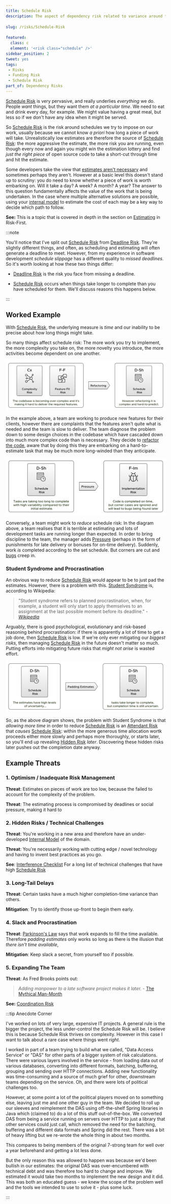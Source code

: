 ```yaml
---
title: Schedule Risk
description: The aspect of dependency risk related to variance around the time taken to complete tasks on a schedule.

slug: /risks/Schedule-Risk

featured: 
  class: c
  element: '<risk class="schedule" />'
sidebar_position: 2
tweet: yes
tags: 
 - Risks
 - Funding Risk
 - Schedule Risk
part_of: Dependency Risks
---
```


<RiskIntro fm={frontMatter} />

[Schedule Risk](/tags/Schedule-Risk) is very pervasive, and really underlies _everything_ we do.  People _want_ things, but they want them _at a particular time_.   We need to eat and drink every day, for example.  We might value having a great meal, but less so if we don't have any idea when it might be served.

So [Schedule Risk](/tags/Schedule-Risk) is the risk around schedules we try to impose on our work, usually because we cannot know _a priori_ how long a piece of work will take.  Unrealistically low estimates are therefore the source of [Schedule Risk](/tags/Schedule-Risk): the more aggressive the estimate, the more risk you are running, even though every now and again you might win the estimation lottery and find _just the right piece_ of open source code to take a short-cut through time and hit the estimate.

Some developers take the view that [estimates aren't necessary](https://ronjeffries.com/xprog/articles/the-noestimates-movement/) and sometimes perhaps they aren't.  However at a basic level this doesn't stand up to scrutiny:  you do need to know whether a piece of work is worth embarking on.  Will it take a day?  A week?  A month?   A year?  The answer to this question fundamentally affects the value of the work that is being undertaken.  In the case where multiple alternative solutions are possible, using your [internal model](tags/Internal-Model) to estimate the cost of each may be a key way to decide which path to follow.  

**See:** This is a topic that is covered in depth in the section on [Estimating](/estimating/Start) in Risk-First.

:::note

You'll notice that I've split out [Schedule Risk](/tags/Schedule-Risk) from [Deadline Risk](/tags/Deadline-Risk).  They're slightly different things, and often, as scheduling and estimating will often generate a deadline to meet.  However, from my experience in software development _schedule slippage_ has a different quality to _missed deadlines_.  So it's worth looking at how these two things differ:   

- [Deadline Risk](/tags/Deadline-Risk) is the risk you face from missing a deadline.  

- [Schedule Risk](/tags/Schedule-Risk) occurs when things take longer to complete than you have scheduled for them.   We'll discuss reasons this happens below.

:::

## Worked Example

With [Schedule Risk](/tags/Schedule-Risk), the underlying measure is _time_ and our inability to be precise about how long things might take.

So many things affect schedule risk:  The more work you try to implement, the more complexity you take on, the more novelty you introduce, the more activities become dependent on one another.  

![Schedule Risk 1](/img/generated/risks/posters/schedule-risk1.svg)

In the example above, a team are working to produce new features for their clients, however there are complaints that the features aren't quite what is needed and the team is slow to deliver.   The team diagnose the problem down to some design choices in the codebase which have cascaded down into much more complex code than is necessary.  They decide to [refactor the code](/tags/Refactoring), aware that by doing this they are embarking on a hard-to-estimate task that may be much more long-winded than they anticipate.

![Schedule Risk 2](/img/generated/risks/posters/schedule-risk2.svg)

Conversely, a team might work to _reduce_ schedule risk:  In the diagram above, a team realises that it is terrible at estimating and lots of development tasks are running longer than expected.  In order to bring discipline to the team, the manager adds [Pressure](/tags/Pressure) (perhaps in the form of punishments for late delivery or bonuses for on-time delivery).  Suddenly, work _is_ completed according to the set schedule.  But corners are cut and [bugs](/tags/Implementation-Risk) creep in.

### Student Syndrome and Procrastination

An obvious way to reduce [Schedule Risk](/tags/Schedule-Risk) would appear to be to just pad the estimates.  However, there is a problem with this.  [Student Syndrome](https://en.wikipedia.org/wiki/Student_syndrome) is, according to Wikipedia:

> "Student syndrome refers to planned procrastination, when, for example, a student will only start to apply themselves to an assignment at the last possible moment before its deadline."   - _[Wikipedia](https://en.wikipedia.org/wiki/Student_syndrome)_

Arguably, there is good psychological, evolutionary and risk-based reasoning behind procrastination:  if there is apparently a lot of time to get a job done, then [Schedule Risk](/tags/Schedule-Risk) is low.  If we're only ever mitigating our _biggest risks_, then managing [Schedule Risk](/tags/Schedule-Risk) in the future doesn't matter so much.  Putting efforts into mitigating future risks that _might not arise_ is wasted effort.

![Schedule Risk 3](/img/generated/risks/posters/schedule-risk3.svg)

So, as the above diagram shows, the problem with Student Syndrome is that _allowing more time_ in order to reduce [Schedule Risk](/tags/Schedule-Risk)  is an [Attendant Risk](/tags/Attendant-Risk) that _causes_ [Schedule Risk](/tags/Schedule-Risk):  within the more generous time allocation wortk proceeds either more slowly and perhaps more thoroughly, or starts later, so you'll end up revealing [Hidden Risk](/tags/Hidden-Risk) _later_.  Discovering these hidden risks later pushes out the completion date anyway.

## Example Threats

### 1.  Optimism / Inadequate Risk Management

**Threat**: Estimates on pieces of work are too low, because the failed to account for the complexity of the problem. 

**Threat**: The estimating process is compromised by deadlines or social pressure, making it hard to  

### 2.  Hidden Risks / Technical Challenges

**Threat**:  You're working in a new area and therefore have an under-developed [Internal Model](/tags/Internal-Model) of the domain.

**Threat**:  You're necessarily working with cutting edge / novel technology and having to invent best practices as you go.

**See**: [Interference Checklist](/estimating/Interference-Checklist) For a long list of technical challenges that have high [Schedule Risk](/tags/Schedule-Risk)

### 3.  Long-Tail Delays

**Threat**:  Certain tasks have a much higher completion-time variance than others.  

**Mitigation**: Try to identify those up-front to begin them early.

### 4.  Slack and Procrastination

**Threat**: [Parkinson's Law](https://en.wikipedia.org/wiki/Parkinson's_law) says that work expands to fill the time available.  Therefore _padding estimates_ only works so long as there is the illusion that _there isn't time available_,   

**Mitigation**: Keep slack a secret, from yourself too if possible.

### 5.  Expanding The Team

**Threat**:  As Fred Brooks points out:

> _Adding manpower to a late software project makes it later._ - [The Mythical Man-Month](https://en.wikipedia.org/wiki/The_Mythical_Man-Month)

**See:** [Coordination Risk](/tags/Coordination-Risk)

:::tip Anecdote Corner

I've worked on lots of very large, expensive IT projects.  A general rule is the bigger the project, the less under-control the Schedule Risk will be.  I believe this is because Schedule Risk thrives on complexity.  However in this case I want to talk about a rare case where things went _right_.  

I worked in part of a team trying to build what we called, "Data Access Service" or "DAS" for other parts of a bigger system of risk calculations.  There were various layers involved in the service - from loading data out of various databases, converting into different formats, batching, buffering, grouping and sending over HTTP connections.  Adding new functionality was time-consuming and a source of much grief for other, downstream teams depending on the service.  Oh, and there were lots of political challenges too.

However, at some point a lot of the political players moved on to something else, leaving just me and one other guy in the team.  We decided to roll up our sleeves and reimplement the DAS using off-the-shelf Spring libraries in Java which (claimed to) do a lot of this stuff out-of-the-box.  We converted DAS from being a service running on servers over HTTP to just a library that other services could just call, which removed the need for the batching, buffering and different data formats and Spring did the rest.  There was a bit of heavy lifting but we re-wrote the whole thing in about two months.  

This compares to being members of the original 7-strong team for well over a year beforehand and getting a lot less done. 

But the only reason this was allowed to happen was because we'd been bullish in our estimates:  the original DAS was over-encumbered with technical debt and was therefore too hard to change and improve.  We estimated it would take two months to implement the new design and it did.  This was both an educated guess - we knew the scope of the problem well and the tools we intended to use to solve it - plus some luck.


:::